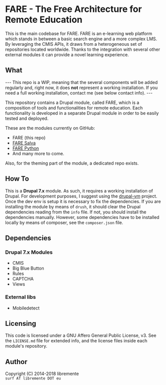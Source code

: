 # FARE - The Free Architecture for Remote Education
This is the main codebase for FARE. 
FARE is an e-learning web platform which stands in between a basic search
engine and a more complex LMS.
By leveraging the CMIS APIs, it draws from a heterogeneous set of repositories
located worldwide. Thanks to the integration with several other external modules
it can provide a novel learning experience. 

## What

--- This repo is a WIP, meaning that the several components will be added
regularly and, right now, it does **not** represent a working installation. If
you need a full working installation, contact me (see below contact info). ---

This repository contains a Drupal module, called FARE, which is a composition
of tools and functionalities for remote education. 
Each functionality is developed in a separate Drupal module in order to be easily
tested and deployed.  

These are the modules currently on GitHub:
* FARE (this repo)
* [FARE Salva](https://github.com/Open-Education-Polito/oep-fare-salva)
* [FARE Python](https://github.com/Open-Education-Polito/oep-fare-python)
* And many more to come.

Also, for the theming part of the module, a dedicated repo exists.

## How To 
This is a **Drupal 7.x** module.  As such, it requires a working installation
of Drupal.  For development purposes, I suggest using the
[drupal-vm](https://github.com/geerlingguy/drupal-vm) project.  Once the dev
env is setup it is necessary to fix the dependencies.  If you are installing
the module by means of `drush`, it should clear the Drupal dependencies reading
from the `info` file. If not, you should install the dependencies manually.
However, some dependencies have to be installed locally by means of composer,
see the `composer.json` file. 

## Dependencies
### Drupal 7.x Modules
* CMIS
* Big Blue Button
* Rules
* CAPTCHA
* Views

### External libs
* Mobiledetect

## Licensing
This code is licensed under a GNU Affero General Public License, v3.
See the `LICENSE.md` file for extended info, and the license files inside each
module's repository.

## Author
Copyright (C) 2014-2018 libremente  
`surf AT libremente DOT eu`
